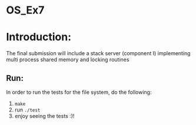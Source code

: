 # OS_Ex7

# Introduction:
The final submission will include a stack server (component I) implementing multi
process shared memory and locking routines






##  Run:
In order to run the tests for the file system, do the following:  
1. ```make```
2. run ```./test```
3. enjoy seeing the tests :)!  

